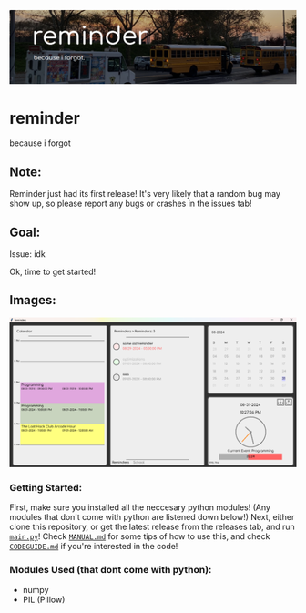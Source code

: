 ![](/reminder_banner.png)

# reminder

because i forgot

## Note:

Reminder just had its first release! It's very likely that a random bug may show up, so please report any bugs or crashes in the issues tab!


## Goal:

Issue: idk

Ok, time to get started!

## Images:

![](demo.png)

### Getting Started:

First, make sure you installed all the neccesary python modules! (Any modules that don't come with python are listened down below!) Next, either clone this repository, or get the latest release from the releases tab, and run [`main.py`](/main.py)! Check [`MANUAL.md`](/MANUAL.md) for some tips of how to use this, and check [`CODEGUIDE.md`](/CODEGUIDE.md) if you're interested in the code!

### Modules Used (that dont come with python):
- numpy
- PIL (Pillow)